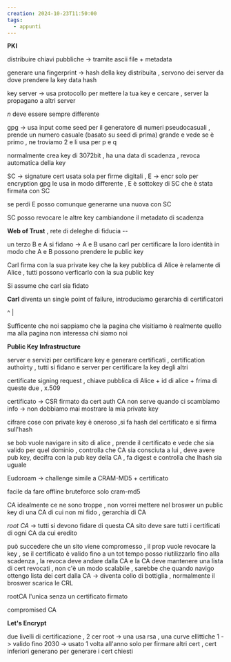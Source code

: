 ```yaml
---
creation: 2024-10-23T11:50:00
tags:
  - appunti
---
```

**PKI**

distribuire chiavi pubbliche -> tramite ascii file + metadata

generare una fingerprint -> hash della key distribuita , servono dei server da dove prendere la key data hash

key server -> usa protocollo per mettere la tua key e cercare , server la propagano a altri server

$n$ deve essere sempre differente 

gpg -> usa input come seed per il generatore di numeri pseudocasuali , prende un numero casuale (basato su seed di prima) grande e vede se è primo , ne troviamo 2 e li usa per p e q

normalmente crea key di 3072bit , ha una data di scadenza , revoca automatica della key

SC -> signature cert usata sola per firme digitali  , E -> encr solo per encryption 
gpg le usa in modo differente , E è sottokey di SC che è stata firmata con SC

se perdi E posso comunque generarne una nuova con SC 

SC posso revocare le altre key cambiandone il metadato di scadenza

**Web of Trust** , rete di deleghe di fiducia --

un terzo B e A si fidano -> A e B usano carl per certificare la loro identità in modo che A e B possono prendere le public key

Carl firma con la sua private key che la key pubblica di Alice è relamente di Alice , tutti possono verficarlo con la sua public key

Si assume che carl sia fidato 

**Carl** diventa un single point of failure, introduciamo gerarchia di certificatori 

^
 |

Sufficente che noi sappiamo che la pagina che visitiamo è realmente quello ma alla pagina non interessa chi siamo noi 

**Public Key Infrastructure**

server e servizi per certificare key e generare certificati , certification authoirty , tutti si fidano e server per certificare la key degli altri

certificate signing request , chiave pubblica di Alice + id di alice + frima di queste  due , x.509 

certificato -> CSR firmato da cert auth
CA non serve quando ci scambiamo info -> non dobbiamo mai mostrare la mia private key

cifrare cose con private key è oneroso ,si fa hash del certificato e si firma sull'hash

se bob vuole navigare in sito di alice , prende il certificato e vede che sia valido per quel dominio , controlla che CA sia consciuta a lui , deve avere pub key, decifra con la pub key della CA , fa digest e controlla che lhash sia uguale 

Eudoroam -> challenge simile a CRAM-MD5 + certificato 

facile da fare offline bruteforce solo cram-md5

CA idealmente ce ne sono troppe , non vorrei mettere nel broswer un public key di una CA di cui non mi fido , gerarchia di CA

*root CA* -> tutti si devono fidare di questa CA 
sito deve sare tutti i certificati di ogni CA da cui eredito

può succedere che un sito viene compromesso , il prop vuole revocare la key , se il certificato è valido fino a un tot tempo posso riutilizzarlo fino alla scadenza , la revoca deve andare dalla CA e la CA deve mantenere una lista di cert revocati , non c'è un modo scalabile , sarebbe che quando navigo ottengo lista dei cert dalla CA -> diventa collo di bottiglia , normalmente il broswer scarica le CRL

rootCA l'unica senza un certificato firmato 

compromised CA 

**Let's Encrypt** 

due livelli di certificazione , 2 cer root -> una usa rsa , una curve ellittiche
1 -> valido fino 2030 -> usato 1 volta all'anno solo per firmare altri cert , cert inferiori generano per generare i cert chiesti
